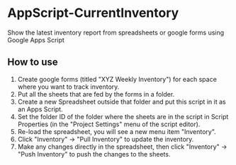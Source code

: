 # AppScript-CurrentInventory

Show the latest inventory report from spreadsheets or google forms using Google Apps Script

## How to use

1. Create google forms (titled "XYZ Weekly Inventory") for each space where you want to track inventory.
2. Put all the sheets that are fed by the forms in a folder.
3. Create a new Spreadsheet outside that folder and put this script in it as an Apps Script.
4. Set the folder ID of the folder where the sheets are in the script in Script Properties (in the "Project Settings" menu of the script editor).
5. Re-load the spreadsheet, you will see a new menu item "Inventory".
6. Click "Inventory" -> "Pull Inventory" to update the inventory.
7. Make any changes directly in the spreadsheet, then click "Inventory" -> "Push Inventory" to push the changes to the sheets.